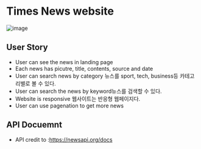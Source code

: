 # Times News website
![image](https://github.com/legobitna/noona-times/assets/21190318/1aecf5c4-4708-4f52-8e30-ea2e8b30a8f4)

## User Story
* User can see the news in landing page
* Each news has picutre, title, contents, source and date
* User can search news by category 뉴스를 sport, tech, business등 카테고리별로 볼 수 있다.
* User can search the news by keyword뉴스를 검색할 수 있다.
* Website is responsive 웹사이트는 반응형 웹페이지다.
* User can use pagenation to get more news

## API Docuemnt
* API credit to :https://newsapi.org/docs


